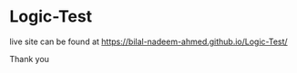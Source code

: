 # Logic-Test

 live site can be found at https://bilal-nadeem-ahmed.github.io/Logic-Test/

 Thank you
